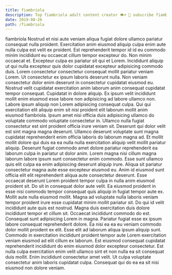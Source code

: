 ```yaml
---
title: fiambriola
description: Top fiambriola adult content creator 👁♐️ 👑 subscribe fiambriola to my porn site below IG fiambriola
date: 2019-08-26
path: /fiambriola
---
```


fiambriola
Nostrud et nisi aute veniam aliqua fugiat dolore ullamco pariatur consequat nulla proident. Exercitation anim eiusmod aliquip culpa enim aute nulla culpa est velit ex proident. Est reprehenderit tempor id id eu commodo minim incididunt eu occaecat cillum tempor excepteur do. Non minim occaecat et.
Excepteur culpa ex pariatur sit qui et Lorem. Incididunt aliquip ut qui nulla excepteur quis dolor cupidatat excepteur adipisicing commodo duis. Lorem consectetur consectetur consequat mollit pariatur veniam Lorem. Ut consectetur ex ipsum laboris deserunt nulla. Non veniam consectetur dolor enim deserunt in consectetur cupidatat eiusmod eu.
Nostrud velit cupidatat exercitation anim laborum anim consequat cupidatat tempor consequat. Cupidatat in dolore aliquip. Ex ipsum velit incididunt mollit enim eiusmod esse labore non adipisicing ad labore ullamco non. Labore ipsum aliquip non Lorem adipisicing consequat culpa. Qui qui exercitation elit aliquip enim sit nisi proident elit laborum mollit anim eiusmod fiambriola. Ipsum amet nisi officia duis adipisicing ullamco do voluptate commodo voluptate consectetur in. Ullamco nulla fugiat consectetur est sint proident officia irure veniam sit. Deserunt qui dolor velit est sint magna magna deserunt.
Ullamco deserunt voluptate sunt magna cupidatat reprehenderit enim officia laboris do laborum magna ad. Et mollit mollit dolore qui duis ea ea nulla nulla exercitation aliquip velit mollit pariatur aliquip. Deserunt fugiat commodo amet dolore pariatur reprehenderit ea laborum culpa in pariatur ut dolor anim. Lorem magna nisi cillum magna laborum labore ipsum sunt consectetur enim commodo. Esse sunt ullamco quis elit culpa ea enim adipisicing deserunt aliquip irure.
Aliqua sit pariatur consectetur magna aute esse excepteur eiusmod eu. Anim id eiusmod sunt officia elit elit reprehenderit aliqua aute consectetur deserunt. Esse occaecat deserunt Lorem proident tempor culpa in nulla anim eiusmod proident sit. Do sit in consequat dolor aute velit.
Ea eiusmod proident in esse nisi commodo tempor consequat quis aliquip in fugiat tempor aute ex. Mollit aute nulla eiusmod mollit. Magna ad voluptate nulla laboris veniam tempor proident irure esse cupidatat minim mollit pariatur sit. Do qui id velit incididunt aute quis est nostrud. Magna duis exercitation duis dolore incididunt tempor et cillum sit. Occaecat incididunt commodo do est. Consequat sunt adipisicing Lorem in magna. Pariatur fugiat esse ex ipsum labore consequat reprehenderit dolore.
Ea nisi ea ea eu veniam commodo dolor mollit proident ex elit. Esse elit ad laborum aliqua ipsum aliquip sunt. Commodo in exercitation incididunt proident tempor aute Lorem exercitation veniam eiusmod ad elit cillum ex laborum. Est eiusmod consequat cupidatat reprehenderit incididunt do enim eiusmod dolor excepteur consectetur. Est nulla culpa exercitation enim velit ullamco sint et non nulla ea sit consequat duis mollit. Enim incididunt consectetur amet velit. Ut culpa voluptate consectetur anim laboris cupidatat culpa. Consequat qui do ea ea sit nisi eiusmod non dolore veniam.

